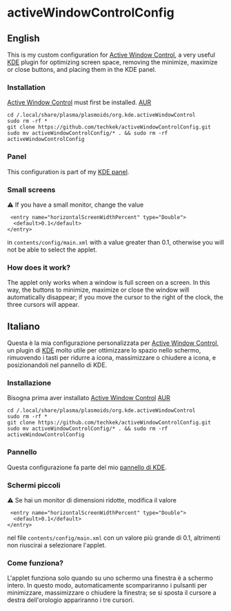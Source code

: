 # activeWindowControlConfig 
## English
This is my custom configuration for [Active Window Control](https://github.com/KDE/plasma-active-window-control), a very useful [KDE](https://kde.org) plugin for optimizing screen space, removing the minimize, maximize or close buttons, and placing them in the KDE panel.
### Installation
[Active Window Control](https://store.kde.org/p/998910) must first be installed. [AUR](https://aur.archlinux.org/packages/plasma5-applets-active-window-control-git)
```
cd /.local/share/plasma/plasmoids/org.kde.activeWindowControl
sudo rm -rf *
git clone https://github.com/techkek/activeWindowControlConfig.git
sudo mv activeWindowControlConfig/* . && sudo rm -rf activeWindowControlConfig
```
### Panel
This configuration is part of my [KDE panel](https://github.com/techkek/kekPanel).
### Small screens
:warning: If you have a small monitor, change the value
```
 <entry name="horizontalScreenWidthPercent" type="Double">
  <default>0.1</default>
</entry>
```
in ```contents/config/main.xml``` with a value greater than 0.1, otherwise you will not be able to select the applet.
### How does it work?
The applet only works when a window is full screen on a screen. In this way, the buttons to minimize, maximize or close the window will automatically disappear; if you move the cursor to the right of the clock, the three cursors will appear.
## Italiano
Questa è la mia configurazione personalizzata per [Active Window Control](https://github.com/KDE/plasma-active-window-control), un plugin di [KDE](https://kde.org) molto utile per ottimizzare lo spazio nello schermo, rimuovendo i tasti per ridurre a icona, massimizzare o chiudere a icona, e posizionandoli nel pannello di KDE.
<br>
### Installazione
Bisogna prima aver installato [Active Window Control](https://store.kde.org/p/998910) [AUR](https://aur.archlinux.org/packages/plasma5-applets-active-window-control-git)
```
cd /.local/share/plasma/plasmoids/org.kde.activeWindowControl
sudo rm -rf *
git clone https://github.com/techkek/activeWindowControlConfig.git
sudo mv activeWindowControlConfig/* . && sudo rm -rf activeWindowControlConfig
```
### Pannello
Questa configurazione fa parte del mio [pannello di KDE](https://github.com/techkek/kekPanel).
### Schermi piccoli
:warning: Se hai un monitor di dimensioni ridotte, modifica il valore 
```
 <entry name="horizontalScreenWidthPercent" type="Double">
  <default>0.1</default>
</entry>
```
nel file ```contents/config/main.xml``` con un valore più grande di 0.1, altrimenti non riuscirai a selezionare l'applet.
### Come funziona?
L'applet funziona solo quando su uno schermo una finestra è a schermo intero. In questo modo, automaticamente scompariranno i pulsanti per minimizzare, massimizzare o chiudere la finestra; se si sposta il cursore a destra dell'orologio appariranno i tre cursori.

